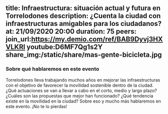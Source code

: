 title: Infraestructura: situación actual y futura en Torrelodones
description: ¿Cuenta la ciudad con infraestructuras amigables para los ciudadanos?
at: 21/09/2020 20:00
duration: 75
peers: 
join_url:https://my.demio.com/ref/BAB9Dyvj3HXVLKRl
youtube:D6MF7Qg1s2Y
share_img:/static/share/mas-gente-bicicleta.jpg
----
### Sobre qué hablaremos en este evento

Torrelodones lleva trabajando muchos años en mejorar las infraestructuras con el objetivo de favorecer la movilidad sostenible dentro de la ciudad. ¿Qué actuaciones se van a llevar a cabo en el corto, medio y largo plazo? ¿Cuáles son las propuestas que mejor han funcionado? ¿Qué tendencia existe en la movilidad en la ciudad? Sobre eso y mucho más hablaremos en este evento. ¡No te lo pierdas!
